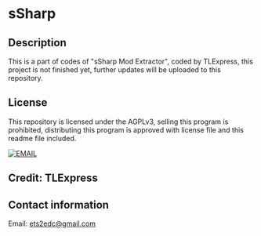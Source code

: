 # sSharp

## Description

This is a part of codes of "sSharp Mod Extractor", coded by TLExpress, this project is not finished yet, further updates will be uploaded to this repository.

## License

This repository is licensed under the AGPLv3, selling this program is prohibited, distributing this program is approved with license file and this readme file included.

[![EMAIL](https://tlexpress.github.io/CGhws/index_files/email_thumb.png)](mailto:ets2edc@gmail.com)

## Credit: TLExpress

## Contact information

Email: ets2edc@gmail.com
